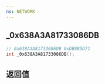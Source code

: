 ```yaml
---
ns: NETWORK
---
```

## _0x638A3A81733086DB

```c
// 0x638A3A81733086DB 0xDB8B5D71
int _0x638A3A81733086DB();
```


## 返回值
